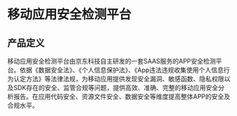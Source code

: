 ﻿# 移动应用安全检测平台

## 产品定义

移动应用安全检测平台由京东科技自主研发的一套SAAS服务的APP安全检测平台。依据《数据安全法》、《个人信息保护法》、《App违法违规收集使用个人信息行为认定方法》等法律法规，为移动应用提供发现安全漏洞、敏感函数、隐私权限以及SDK存在的安全、监管合规等问题，提供高效、准确、完整的移动应用安全分析报告。在应用代码安全、资源文件安全、数据安全等维度提高整体APP的安全及合规水平。
